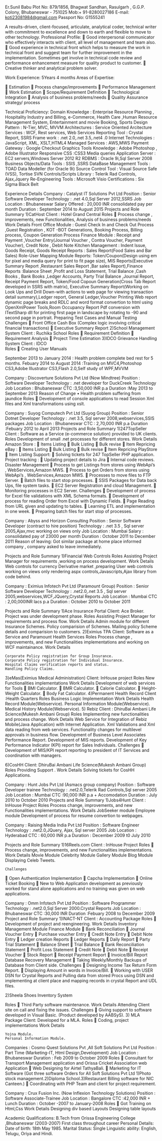 Er.Sunil Babu
Plot No: 879/1856, Bhagwat Sandhan, Rasulgarh ,
G.G.P.  Colony,  Bhubaneswar - 751025
Mob:+ 91-8280027186
E-mail:  koti23081984@gmail.com		Passport No: G1555241
		
A results-driven, client-focused, articulate,  analytical coder, technical writer with commitment to excellence and down to earth and flexible to move to other technology.
Professional Profile:
	Good interpersonal communicator who effectively interacts with client, all level of management and team also.
	Good experience in technical front which helps to measure the work in technical front and suggest team for further improvement in the implementation. Sometimes get involve in technical code review and performance enhancement measure for quality product to customer.
	Creative thinker and analytical problem solver.

Work Experience:  5Years 4 months
Areas of Expertise:

	Estimation		Process change/improvements
	Performance Management		Work Estimation
	Scope/Requirement Definition		Technological Integration
	Analysis of business problems/needs		Quality Assurance strategy/ process

Technical Proficiency:
Domain Knowledge	:  Enterprise Resource Planning , Hospitality Industry and Billing, e-Commerce, Health Care ,Human Resource Management System,  Entertainment and movie Booking, Sports 
Design Pattern			: N-Tier, MVC, MVVM
Architectures			: Service Oriented Arcitecture
Services				: WCF, Rest services, Web Services
Reporting Tool			: Crystal Report, SSRS
Frame work			: .net 2.0,.net 3.5,.net4 .0
Internet Technologies 		: JavaScript, XML, XSLT,HTML4
Managed Services		: AWS,MWS
Payment Gateway		: Google Checkout
Graphics Tools Knowledge	: Adobe Photoshop , Adobe Illustrator
Responsive  CSS	 		:CSS3 Media queries
Application Server		: EC2 servers,Windows Server 2012 R2
RDBMS                     		: Oracle 9i,Sql Server 2008
Business Objects/Data Tools	: SSIS ,SSRS
DataBase Management 
Tools				: TOAD Data Modeller (for Oracle 9i)
Source Control Tool		:  Visual Source Safe (VSS), Tortise SVN
Controls/Scripts Library		:  Telerik Rad Controls, Ajax,Jquery
Re-Engineering Tools		: Microsoft Visio
Certifications			: Six Sigma Black Belt



Experience Details
Company 	: Catalyst IT Solutions Pvt Ltd 
Position 	: Senior Software Developer
Technology	: .net 4.0,Sql Server 2012,SSRS 
Job Location	: Bhubaneswar
Salary Offered	: 20,000 INR consolidated pay per month
Duration	: September 2014 to August 2015
Projects and Role Summary
1)CatHost
Client : Hotel Grand Central
Roles 
	Process change , improvements, new Functionalities, Analysis of business problems/needs
Work Details
 	Front Office Module : Guest Check In and Check Out Process ,Guest Registration , KOT -BOT Generations, Booking Process, Billing process, Coupon Generation Process
 	Finance Module : Receipt and Payment ,Voucher Entry(Journal Voucher , Contra Voucher, Payment Voucher), Credit Note , Debit Note
 	Kitchen Management : Indent Issue, Goods Receipt, Goods Receipt
 	Reports : Sales Report(Food Sales and Bar Sales)
 	Role-User Mapping Module
 	Reports: Token/Coupon(Design using em for pixel and media query for print to fit page size), MIS Reports(Executive Summary Report ,Restaurant Sales Report ,Bar sales Report),Finance Reports :Balance Sheet ,Profit and Loss Statement, Trial Balance ,Cash Books , Bank Books ,Ledger Accounts, Party Trial Balance ,Journal Report, Receipt Payment Report, Token/Food Copoun Generation(Cross Tab Report developed in SSRS with matrix), Executive Summary Report(Working on Look Ups and Drill Down-with actions to web page for viewing transaction detail summary),Ledger report, General Ledger,Voucher Printing Web report dynamic page breaks  and RDLC and word format convertion to html using OpenXmlPower Tools,Room Occupancy Report Pdf conversion with ITextSharp dll for printing first page in landscape by rotating to -90 and second page in portrait.
 	Preparing Test Cases and Manual Testing
 	Challenges
	Front Office Cash Box (Complex logic involving critical  financial transactions)
	Executive Summary Report
2)School Management System
Client : Ruchika School
Roles
	Requirement Definition
	Requirement Analysis
	Project Time Estimation 
3)IDCO Grievance Handling System
Client : IDCO	
Roles 
	Creating User Manuals

September 2013 to January 2014 :  Health problem complete bed rest for 5 months.
Febuary 2014 to August 2014 :Training on MVC4,Photoshop CS3,Adobe Illustrator CS3,Flash 2.0,Self study of WPF,MVVM

Company 	: Discoverture Solutions Pvt Ltd (Now Mindtree)
Position 	: Software Developer
Technology	: .net developer for DuckCreek Technology
Job Location	: Bhubaneswar
CTC		:3,50,000 INR p.a
Duration	:May 2013 to September 2013
Reason of Change 
•	Health problem suffering from jaundice
Roles 
	Development of console applications to read Session Xml files and Xml transformations using xslt.

Company	: Suyog Computech Pvt Ltd (Suyog Group)
Position		: Senior Dotnet Developer
Technology	: .net 3.5, Sql server 2008,webservices,SSIS packages
Job Location	: Bhubaneswar
CTC		: 2,70,000 INR p.a
Duration	:Febuary 2012 to April 2013
Projects and Role Summary
1)247TopSeller 
Client   : Software as a Service (e-commerce solution) provided to UK clients. 
Roles 
 	Development of small .net processes for different stores. 
Work Details
 	Amazon  Store :
	Items Listing
	Bulk Listing
	Bulk revise
	Item Repricing
 	eBay :
	Items Listing
	Bulk Listing
	Bulk revise
	Item Repricing
 	PlayStore
	Item Listing
 	Support:
	Solving tickets for 247 TopSeller PHP application.
 	Project tracking :
	Updating project details to Jira 
	Internal code reviews.
 	Disaster Management
	Process to get Listings from stores using WebApi’s , WebServices,Amazon MWS. 
	Process to get Orders from stores using WebApi’s , WebServices,Amazon MWS.
	Processes to move files to FTP Server.
	Batch files to start stop processes.
	SSIS Packages for Data back Ups, file system tasks.
	EC2 Server Registration and cloud Management.
	Monitoring processes in EC2 Server.
 	  Challenges
	Development of process for Excel file validations with XML Schema formats.
	Development of process for reading Order from Excel with Dynamic Fields.
	Page Reading from URL given and updating to tables.
	Learning ETL and implementation in one week.
	Preparing batch files for start stop of processes.

Company	: Abyss and Horizon Consulting
Position		: Senior Software Developer (contract to hire position)
Technology	: .net 3.5 , Sql server 2005,Ajax,mvc working on views only
Job Location	: Mumbai
Salary		: consolidated pay of 23000 per month
Duration	: October 2011 to December 2011
Reason of leaving: Got similar package at  home place informed company , company asked to leave immediately.

Projects and Role Summary
1)Financial Web Controls
Roles
 	Assisting Project Manager for requirements ,working on process development.
Work Details
Web controls for currency Derivative market ,preparing User web controls working on views only rendering aspx controls,Javascripts,Ajax library from code behind.
 	

Company	: Eximius Infotech Pvt Ltd (Paramount Group)
Position		: Senior Software Developer
Technology	: .net2.0,.net 3.5 , Sql server 2005,webservices,WCF,JQuery,Crystal Reports
Job Location	: Mumbai
CTC		: 2,00,000INR lacs p.a 
Duration	: October 2010 to October 2011

Projects and Role Summary
1)Ace Insurance Portal
Client: Ace Broker. Project was under development phase.
Roles
 	Assisting Project Manager for requirements and process flow.
Work Details
 	Admin module for different Insurance Schemes.
 	Policy comparision of Schemes.
 	Mailing policy Scheme details and comparision to customers.
2)Eximius TPA
Client: Software as a Service and Paramount Health Services
Roles
 	Process change , improvements, and new Functionalities implementations and working on WCF maintainance.
Work Details

 	Corporate Policy registration for Group Insurance.
 	Corporate Policy registration for Individual Insurance.
 	Hospital Claims verification reports and status.
 	Handling Policy Claims.
3)eMas(Eximius Medical Administration)
Client: InHouse project
Roles
 	New Functionalities  implementations
Work Details
 	Development of web services for Tools
	BMI Calculator.
	BMR Calculator.
	Calorie Calculator.
	Height-Weight Calculator.
	Body Fat Calculator.
4)Permanent Health Record
Client :Health Quarters
Roles
 	Business Logic Implementation
Work Details
 	Health Record Module(Webservice).
 	Personal Information Module(Webservice).
 	Medical History Module(Webservice).
5) Rebiz
Client : DhiruBai Ambani Life Science(Mukesh Ambani Group)
Roles
 	Implementing new functionalities and process change.
Work Details
 	Web Service for Integration of Rebiz Mobile(Java Application) with Internet Application.
 	Xml Validations and Xml data reading from web services.
 	Functionality changes for multilevel approvals in business flow.
 	Development of Business Level Associates Performance Report.
 	Development of MIS reports.
 	Development of Key Performance Indicator (KPI) report for Sales Individuals.
 	Challenges
	Development of MIS/KPI report reporting to president of IT Services and coordination with managers.

6)CosHH
Client: DhiruBai Ambani Life Science(Mukesh Ambani Group)
Roles
 	Providing Support .
Work Details
 	Solving tickets for CosHH Applications.

Company	: Hunt Jobs Pvt Ltd (Asmacs group company)
Position		: Software Developer trainee
Technology	: .net2.0,Telerik Rad Controls,Sql server 2005
Job Location	: Mumbai
CTC		:90,000 INR p.a + Accomodation
Duration 	: July 2010 to October 2010
Projects and Role Summary
1)Jobs4Hunt
Client : InHouse Project
Roles
 	Process change, improvements, and new Functionalities implementations.
Work Details
 	JobSeeker module
 	Employee module
 	Development of process for resume convertion to webpages.

Company	: Raising Media India Pvt Ltd
Position		: Software Engineer
Technology	: .net2.0,JQuery, Ajax, Sql server 2005
Job Location	: Hyderabad
CTC		: 60,000 INR p.a
Duration 	: December 2009 t0 July 2010

Projects and Role Summary
1)16Reels.com
Client : InHouse Project
Roles
	Process change, improvements, and new Functionalities implementations.
Work Details
 	Movie Module
 	Celebrity Module
 	Gallery Module
 	Blog Module
 	Displaying Celeb Tweets.

 	Challenges
	Open Authentication Implementation
	Capcha Implementation
	Online Ticket Booking
	New to Web Application development as previously worked for stand alone applications and no training was given on web applications.
 
Company	: Omm Infotech Pvt Ltd
Position		: Software Programmer
Technology	: .net2.0,Sql Server 2000.Crystal Reports 
Job Location        : Bhubaneswar
CTC		:30,000 INR
Duration	:Febuary 2008 to December 2009
Project and Role Summary
1)INACT-NT
Client : Accounting Package
Roles
	Development of project and reengineering.
Work Details
 	Inventory Management Module
 	Finance Module
	Bank Reconciliation
	Journal Voucher Entry
	Purchase voucher Entry
	Credit Note Entry
	Debit Note Entry
	Ledger creation
 	Reports
	Ledger Reports
	Daily Report
	Party Trial Statement
	Balance Sheet
	Trial Balance
	Bank Reconciliation Statement
	Profit Loss Statement
	Credit Note
	Debit Note
	Receipt Voucher
	Stock Report
	Receipt Payment Report
	Invoice/Bill Report
 	Database Recovery Management
	Taking Weekly/Monthly Backups of Database from Client side.
 	Challenges 
	Designing Income Tax Return Form Report.
	Displaying Amount in words in Invoice/Bill.
	Working with USER DSN for Crystal Reports and Pulling data from stored Procs using DSN and implementing at client place and mapping records in crystal Report and UDL files.

2)Sheela Shoes Inventory System

Roles
	Third Party software maintenance.
Work Details
 	Attending Client site on call and fixing the issues.
 	Challenges 
	Giving support to software developed in Visual Basic. (Product developed by AABSyS). 
3) MLA Package
Client: Developed for a MLA. 
Roles
	Coding, project implementations
Work Details

 	Yojna Module.
 	Personal Information Module.

Companies	: Cosmo Quest Solutions Pvt  ,All Soft Solutions  Pvt Ltd
Position		: Part Time (Marketing-IT, Html Design,Development)
Job Location	: Bhubaneswar
Duration 	: Feb 2009 to October 2009
Roles
	Consultant for Transport Management application and Orissa Cricket Association web Application
	 Web Designing for Airtel    TathyaBali. 
	Marketing for IT Software (Got three software Orders for All Soft Solutions  Pvt Ltd  1)Photo stock management.2)Diploma School.3)Restaurant Billing software for NIC Canteen.)
	Coordinating with PHP Team and client  for project requirement.

Company	: Crux Fusion Inc. (Now Inflexion Technology Solutions)
Position		: Software Associate-Trainee
Job Location        : Bangalore
CTC		:42,000 INR + Lunch
Duration	: October -2007 to January-2008
Roles 
	Got Training on Html,Css
Work Details
 	Designing div based Layouts
 	Designing table layouts 

Academic Qualifications:
B.Tech from Orissa Engineering College ,Bhubaneswar (2003-2007) 
First class throughout career
Personal Details:
Date of birth: 18th May 1985.
Marital Status: Single
Linguistic ability: English, Telugu, Oriya and Hindi. 	


 
